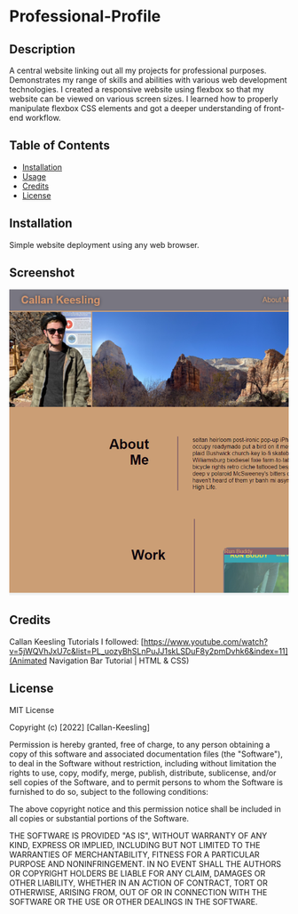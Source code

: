 # Professional-Profile

## Description

A central website linking out all my projects for professional purposes. Demonstrates my range of skills and abilities with various web development technologies. I created a responsive website using flexbox so that my website can be viewed on various screen sizes. I learned how to properly manipulate flexbox CSS elements and got a deeper understanding of front-end workflow.

## Table of Contents

- [Installation](#installation)
- [Usage](#usage)
- [Credits](#credits)
- [License](#license)

## Installation

Simple website deployment using any web browser.

## Screenshot

![Screenshot of my website](./assets/images/profile-Thumbnail.PNG)

## Credits
Callan Keesling 
Tutorials I followed:
[https://www.youtube.com/watch?v=5jWQVhJxU7c&list=PL_uozyBhSLnPuJJ1skLSDuF8y2pmDvhk6&index=11](Animated Navigation Bar Tutorial | HTML & CSS)

## License

MIT License

Copyright (c) [2022] [Callan-Keesling]

Permission is hereby granted, free of charge, to any person obtaining a copy
of this software and associated documentation files (the "Software"), to deal
in the Software without restriction, including without limitation the rights
to use, copy, modify, merge, publish, distribute, sublicense, and/or sell
copies of the Software, and to permit persons to whom the Software is
furnished to do so, subject to the following conditions:

The above copyright notice and this permission notice shall be included in all
copies or substantial portions of the Software.

THE SOFTWARE IS PROVIDED "AS IS", WITHOUT WARRANTY OF ANY KIND, EXPRESS OR
IMPLIED, INCLUDING BUT NOT LIMITED TO THE WARRANTIES OF MERCHANTABILITY,
FITNESS FOR A PARTICULAR PURPOSE AND NONINFRINGEMENT. IN NO EVENT SHALL THE
AUTHORS OR COPYRIGHT HOLDERS BE LIABLE FOR ANY CLAIM, DAMAGES OR OTHER
LIABILITY, WHETHER IN AN ACTION OF CONTRACT, TORT OR OTHERWISE, ARISING FROM,
OUT OF OR IN CONNECTION WITH THE SOFTWARE OR THE USE OR OTHER DEALINGS IN THE
SOFTWARE.
